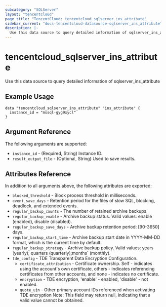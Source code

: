```yaml
---
subcategory: "SQLServer"
layout: "tencentcloud"
page_title: "TencentCloud: tencentcloud_sqlserver_ins_attribute"
sidebar_current: "docs-tencentcloud-datasource-sqlserver_ins_attribute"
description: |-
  Use this data source to query detailed information of sqlserver_ins_attribute
---
```


# tencentcloud_sqlserver_ins_attribute

Use this data source to query detailed information of sqlserver_ins_attribute

## Example Usage

```hcl
data "tencentcloud_sqlserver_ins_attribute" "ins_attribute" {
  instance_id = "mssql-gyg9xycl"
}
```

## Argument Reference

The following arguments are supported:

* `instance_id` - (Required, String) Instance ID.
* `result_output_file` - (Optional, String) Used to save results.

## Attributes Reference

In addition to all arguments above, the following attributes are exported:

* `blocked_threshold` - Block process threshold in milliseconds.
* `event_save_days` - Retention period for the files of slow SQL, blocking, deadlock, and extended events.
* `regular_backup_counts` - The number of retained archive backups.
* `regular_backup_enable` - Archive backup status. Valid values: enable (enabled), disable (disabled).
* `regular_backup_save_days` - Archive backup retention period: [90-3650] days.
* `regular_backup_start_time` - Archive backup start date in YYYY-MM-DD format, which is the current time by default.
* `regular_backup_strategy` - Archive backup policy. Valid values: years (yearly); quarters (quarterly);months` (monthly).
* `tde_config` - TDE Transparent Data Encryption Configuration.
  * `certificate_attribution` - Certificate ownership. Self - indicates using the account's own certificate, others - indicates referencing certificates from other accounts, and none - indicates no certificate.
  * `encryption` - TDE encryption, 'enable' - enabled, 'disable' - not enabled.
  * `quote_uin` - Other primary account IDs referenced when activating TDE encryption
Note: This field may return null, indicating that a valid value cannot be obtained.


